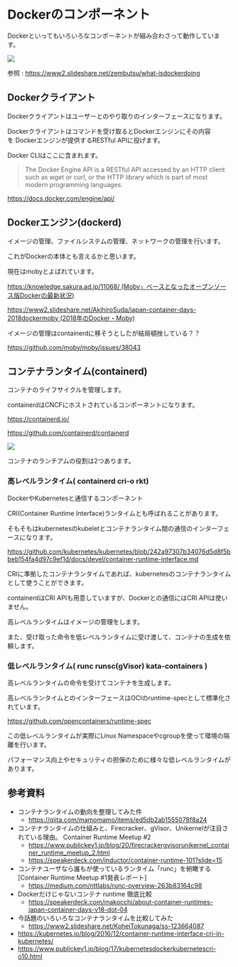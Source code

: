 # Dockerのコンポーネント
Dockerといってもいろいろなコンポーネントが組み合わさって動作しています。

![](https://image.slidesharecdn.com/what-is-docker-doing-191213003129/95/docker-43-638.jpg?cb=1576197252)

参照 : https://www2.slideshare.net/zembutsu/what-isdockerdoing

## Dockerクライアント
Dockerクライアントはユーザーとのやり取りのインターフェースになります。

Dockerクライアントはコマンドを受け取るとDockerエンジンにその内容を Dockerエンジンが提供するRESTful APIに投げます。

Docker CLIはここに含まれます。

> The Docker Engine API is a RESTful API accessed by an HTTP client such as wget or curl, or the HTTP library which is part of most modern programming languages.

https://docs.docker.com/engine/api/

## Dockerエンジン(dockerd)
イメージの管理、ファイルシステムの管理、ネットワークの管理を行います。

これがDockerの本体とも言えるかと思います。

現在はmobyとよばれています。

https://knowledge.sakura.ad.jp/11068/ (Moby」ベースとなったオープンソース版Dockerの最新状況)

https://www2.slideshare.net/AkihiroSuda/japan-container-days-2018dockermoby (2018年のDocker・Moby)

イメージの管理はcontainerdに移そうとしたが結局頓挫している？？

https://github.com/moby/moby/issues/38043

## コンテナランタイム(containerd)
コンテナのライフサイクルを管理します。

containerdはCNCFにホストされているコンポーネントになります。

https://containerd.io/

https://github.com/containerd/containerd

![](https://containerd.io/img/architecture.png)

コンテナのランチアムの役割は2つあります。

### 高レベルランタイム( containerd cri-o rkt)
DockerやKubernetesと通信するコンポーネント

CRI(Container Runtime Interface)ランタイムとも呼ばれることがあります。

そもそもはkubernetesのkubeletとコンテナランタイム間の通信のインターフェースになります。

https://github.com/kubernetes/kubernetes/blob/242a97307b34076d5d8f5bbeb154fa4d97c9ef1d/docs/devel/container-runtime-interface.md

CRIに準拠したコンテナランタイムであれば、kubernetesのコンテナランタイムとして使うことができます。

containerdはCRI APIも用意していますが、Dockerとの通信にはCRI APIは使いません。

高レベルランタイムはイメージの管理をします。

また、受け取った命令を低レベルランタイムに受け渡して、コンテナの生成を依頼します。

### 低レベルランタイム( runc runsc(gVisor) kata-containers )
高レベルランタイムの命令を受けてコンテナを生成します。

高レベルランタイムとのインターフェースはOCIのruntime-specとして標準化されています。

https://github.com/opencontainers/runtime-spec

この低レベルランタイムが実際にLinux Namespaceやcgroupを使って環境の隔離を行います。

パフォーマンス向上やセキュリティの担保のために様々な低レベルランタイムがあります。

## 参考資料
* コンテナランタイムの動向を整理してみた件
  * https://qiita.com/mamomamo/items/ed5db2ab1555078f8a24
* コンテナランタイムの仕組みと、Firecracker、gVisor、Unikernelが注目されている理由。 Container Runtime Meetup #2
  * https://www.publickey1.jp/blog/20/firecrackergvisorunikernel_container_runtime_meetup_2.html
  * https://speakerdeck.com/inductor/container-runtime-101?slide=15
* コンテナユーザなら誰もが使っているランタイム「runc」を俯瞰する[Container Runtime Meetup #1発表レポート]
  * https://medium.com/nttlabs/runc-overview-263b83164c98
* Dockerだけじゃないコンテナ runtime 徹底比較
  * https://speakerdeck.com/makocchi/about-container-runtimes-japan-container-days-v18-dot-04
* 今話題のいろいろなコンテナランタイムを比較してみた
  * https://www2.slideshare.net/KoheiTokunaga/ss-123664087
* https://kubernetes.io/blog/2016/12/container-runtime-interface-cri-in-kubernetes/
* https://www.publickey1.jp/blog/17/kubernetesdockerkubernetescri-o10.html

